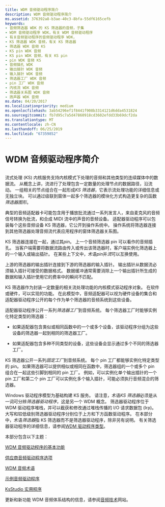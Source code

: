 ```yaml
---
title: WDM 音频驱动程序简介
description: WDM 音频驱动程序简介
ms.assetid: 376392a8-b3ae-40c3-8bfa-55df6165cefb
keywords:
- 音频筛选器 WDK 的 KS 筛选器的音频，子集
- WDM 音频驱动程序 WDK，有关 WDM 音频驱动程序
- 有关音频驱动程序的音频驱动程序 WDK，
- KS 筛选器 WDK 音频，有关 KS 筛选器
- 筛选器 WDK 音频 KS
- KS pin WDK 音频
- KS pin WDK 音频，有关 KS pin
- pin WDK 音频 KS
- 音频插孔 WDK
- 输出插针 WDK 音频
- 输入插针 WDK 音频
- 筛选器工厂 WDK 音频
- pin 工厂 WDK 音频
- 内核流 WDK 音频
- 筛选器关系图 WDK 音频
- 扬声器 WDK 音频
ms.date: 04/20/2017
ms.localizationpriority: medium
ms.openlocfilehash: 3ab54296ef1f8441f908b3314121d6dda4531824
ms.sourcegitcommit: fb7d95c7a5d47860918cd3602efdd33b69dcf2da
ms.translationtype: MT
ms.contentlocale: zh-CN
ms.lasthandoff: 06/25/2019
ms.locfileid: "67359852"
---
```

# <a name="introduction-to-wdm-audio-drivers"></a>WDM 音频驱动程序简介


## <span id="introduction_to_wdm_audio_drivers"></span><span id="INTRODUCTION_TO_WDM_AUDIO_DRIVERS"></span>


流式处理 (KS) 内核服务支持内核模式下处理的音频和其他类型的连续媒体中的数据流。 从概念上讲，流进行了处理包含一定数量的处理节点的数据路径，沿流动。 一组相关的节点组合在一起形成*KS 筛选器*，它表示流处理功能的详细信息或无独立块。 可以通过级联到窗体一起多个筛选器的模块化方式构造更复杂的函数*筛选器图形*。

典型的音频适配器卡可能包含用于播放批流通过一系列发言人，来自麦克风的音频信号转换为批流，和合成 MIDI 流中的声音的音频设备。 适配器驱动程序可以包装每个这些音频设备 KS 筛选器，它公开到操作系统中。 操作系统将筛选器连接到其他筛选器处理音频流代表应用程序的窗体筛选器关系图。

KS 筛选器连接在一起，通过其*pin*。 上一个音频筛选器 pin 可以看作的音频插孔。 当客户端需要将数据流路由传入或传出该筛选器时，客户端实例化筛选器上的一个输入或输出插针。 在某些上下文中，术语*pin*并*流*可以互换使用。

上游的筛选器的输出插针连接到下游的筛选器的输入插针。 输出插针从数据流必须输入插针可接受的数据格式。 数据缓冲通常需要消除上一个输出插针所生成的数据和输入插针使用它的费率中的瞬间不匹配。

KS 筛选器作为封装一定数量的相关流处理功能的内核模式驱动程序对象。 在软件或硬件，可以实现的功能。 在此模型中，音频适配器可以视为硬件设备的集合和适配器驱动程序公开的每个作为单个筛选器的音频系统到这些设备。

适配器驱动程序公开一系列*筛选器工厂*到音频系统。 每个筛选器工厂时能够实例化特定类型的筛选器：

-   如果适配器包含类似或相同函数中的一个或多个设备，该驱动程序分组为这些设备的筛选器一起到相同的筛选器工厂。

-   如果适配器包含多种不同类型的设备，这些设备会显示通过多个不同的筛选器工厂。

KS 筛选器公开一系列*固定工厂*到音频系统。 每个 pin 工厂都能够实例化特定类型的 pin。 如果筛选器可以提供相似或相同在函数中，筛选器组的一个或多个 pin 组合在一起这些引脚到相同的 pin 工厂。 例如，可以实例化单个输出插针的一个 pin 工厂和第二个 pin 工厂可以实例化多个输入插针，可能必须执行音频混合的筛选器。

Windows 驱动程序模型为基础构建 KS 服务。 请注意，术语*KS 筛选器*必须是从一词可分辨*筛选器驱动程序*，这是另一个 WDM 概念。 筛选器驱动程序位于 WDM 驱动程序堆栈，并可以截获和修改通过堆栈传播的 I/O 请求数据包 (Irp)。 大写和较低级别筛选器驱动程序分别位于上方和下方函数驱动程序。 在本部分中，术语*筛选器*指 KS 筛选器而不是筛选器驱动程序，除非另有说明。 有关筛选器驱动程序的详细信息，请参阅[WDM 驱动程序类型](https://docs.microsoft.com/windows-hardware/drivers/kernel/types-of-wdm-drivers)。

本部分包含以下主题：

[WDM 音频驱动程序的基本功能](basic-functions-of-a-wdm-audio-driver.md)

[供应商音频驱动程序选项](vendor-audio-driver-options.md)

[WDM 音频术语](wdm-audio-terminology.md)

[示例音频驱动程序](sample-audio-drivers.md)

[KsStudio 实用程序](ksstudio-utility.md)

更新和新功能 WDM 音频体系结构的信息，请参阅[音频技术](https://go.microsoft.com/fwlink/p/?linkid=8751)网站。

 

 




